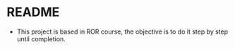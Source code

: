 # README
 - This project is based in ROR course, the objective is to do it step by step until completion.